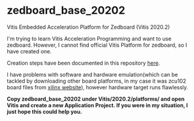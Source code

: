 # zedboard_base_20202
Vitis Embedded Acceleration Platform for Zedboard (Vitis 2020.2)

I'm trying to learn Vitis Acceleration Programming and want to use zedboard. However, I cannot find official Vitis Platform for zedboard, so I have created one.

Creation steps have been documented in this repository [here](platform-creation-steps.md).

I have problems with software and hardware emulation(which can be tackled by downloading other board platforms, in my case it was zcu102 board files from [xilinx website](https://www.xilinx.com/support/download/index.html/content/xilinx/en/downloadNav/embedded-platforms/archive-vitis-embedded.html)), however hardware target runs flawlessly.

**Copy zedboard_base_20202 under Vitis/2020.2/platforms/ and open Vitis and create a new Application Project. If you were in my situation, I just hope this could help you.**
